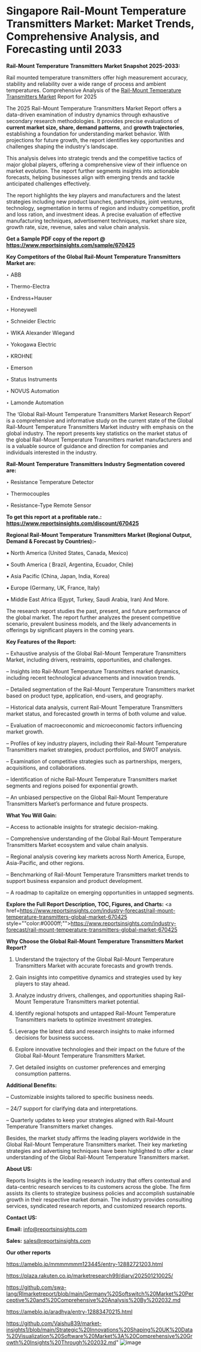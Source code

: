 # Singapore Rail-Mount Temperature Transmitters Market: Market Trends, Comprehensive Analysis, and Forecasting until 2033

<strong>Rail-Mount Temperature Transmitters Market Snapshot 2025-2033:</strong>

Rail mounted temperature transmitters offer high measurement accuracy, stability and reliability over a wide range of process and ambient temperatures. Comprehensive Analysis of the <a href=https://www.reportsinsights.com/sample/670425>Rail-Mount Temperature Transmitters Market</a> Report for 2025

The 2025 Rail-Mount Temperature Transmitters Market Report offers a data-driven examination of industry dynamics through exhaustive secondary research methodologies. It provides precise evaluations of <strong>current market size, share, demand patterns</strong>, and <strong>growth trajectories</strong>, establishing a foundation for understanding market behavior. With projections for future growth, the report identifies key opportunities and challenges shaping the industry's landscape.

This analysis delves into strategic trends and the competitive tactics of major global players, offering a comprehensive view of their influence on market evolution. The report further segments insights into actionable forecasts, helping businesses align with emerging trends and tackle anticipated challenges effectively.

The report highlights the key players and manufacturers and the latest strategies including new product launches, partnerships, joint ventures, technology, segmentation in terms of region and industry competition, profit and loss ration, and investment ideas. A precise evaluation of effective manufacturing techniques, advertisement techniques, market share size, growth rate, size, revenue, sales and value chain analysis.

<strong>Get a Sample PDF copy of the report @ <a href=https://www.reportsinsights.com/sample/670425 style=color:#0000ff;>https://www.reportsinsights.com/sample/670425</a></strong>

<strong>Key Competitors of the Global Rail-Mount Temperature Transmitters Market are:</strong>

‣ ABB

‣ Thermo-Electra

‣ Endress+Hauser

‣ Honeywell

‣ Schneider Electric

‣ WIKA Alexander Wiegand

‣ Yokogawa Electric

‣ KROHNE

‣ Emerson

‣ Status Instruments

‣ NOVUS Automation

‣ Lamonde Automation

The ‘Global Rail-Mount Temperature Transmitters Market Research Report’ is a comprehensive and informative study on the current state of the Global Rail-Mount Temperature Transmitters Market industry with emphasis on the global industry. The report presents key statistics on the market status of the global Rail-Mount Temperature Transmitters market manufacturers and is a valuable source of guidance and direction for companies and individuals interested in the industry.

<strong>Rail-Mount Temperature Transmitters Industry Segmentation covered are:</strong>

‣ Resistance Temperature Detector

‣ Thermocouples

‣ Resistance-Type Remote Sensor

<strong>To get this report at a profitable rate.: <a href=https://www.reportsinsights.com/discount/670425 style=color:#0000ff;>https://www.reportsinsights.com/discount/670425</a></strong>

<strong>Regional Rail-Mount Temperature Transmitters Market (Regional Output, Demand &amp; Forecast by Countries):-</strong>

• North America (United States, Canada, Mexico)

• South America ( Brazil, Argentina, Ecuador, Chile)

• Asia Pacific (China, Japan, India, Korea)

• Europe (Germany, UK, France, Italy)

• Middle East Africa (Egypt, Turkey, Saudi Arabia, Iran) And More.

The research report studies the past, present, and future performance of the global market. The report further analyzes the present competitive scenario, prevalent business models, and the likely advancements in offerings by significant players in the coming years.

<strong>Key Features of the Report:</strong>

– Exhaustive analysis of the Global Rail-Mount Temperature Transmitters Market, including drivers, restraints, opportunities, and challenges.

– Insights into Rail-Mount Temperature Transmitters market dynamics, including recent technological advancements and innovation trends.

– Detailed segmentation of the Rail-Mount Temperature Transmitters market based on product type, application, end-users, and geography.

– Historical data analysis, current Rail-Mount Temperature Transmitters market status, and forecasted growth in terms of both volume and value.

– Evaluation of macroeconomic and microeconomic factors influencing market growth.

– Profiles of key industry players, including their Rail-Mount Temperature Transmitters market strategies, product portfolios, and SWOT analysis.

– Examination of competitive strategies such as partnerships, mergers, acquisitions, and collaborations.

– Identification of niche Rail-Mount Temperature Transmitters market segments and regions poised for exponential growth.

– An unbiased perspective on the Global Rail-Mount Temperature Transmitters Market’s performance and future prospects.

<strong>What You Will Gain:</strong>

– Access to actionable insights for strategic decision-making.

– Comprehensive understanding of the Global Rail-Mount Temperature Transmitters Market ecosystem and value chain analysis.

– Regional analysis covering key markets across North America, Europe, Asia-Pacific, and other regions.

– Benchmarking of Rail-Mount Temperature Transmitters market trends to support business expansion and product development.

– A roadmap to capitalize on emerging opportunities in untapped segments.

<strong>Explore the Full Report Description, TOC, Figures, and Charts:</strong>
<a href=https://www.reportsinsights.com/industry-forecast/rail-mount-temperature-transmitters-global-market-670425 style=""color:#0000ff;"">https://www.reportsinsights.com/industry-forecast/rail-mount-temperature-transmitters-global-market-670425</a>

<strong>Why Choose the Global Rail-Mount Temperature Transmitters Market Report?</strong>

1. Understand the trajectory of the Global Rail-Mount Temperature Transmitters Market with accurate forecasts and growth trends.

2. Gain insights into competitive dynamics and strategies used by key players to stay ahead.

3. Analyze industry drivers, challenges, and opportunities shaping Rail-Mount Temperature Transmitters market potential.

4. Identify regional hotspots and untapped Rail-Mount Temperature Transmitters markets to optimize investment strategies.

5. Leverage the latest data and research insights to make informed decisions for business success.

6. Explore innovative technologies and their impact on the future of the Global Rail-Mount Temperature Transmitters Market.

7. Get detailed insights on customer preferences and emerging consumption patterns.

<strong>Additional Benefits:</strong>

– Customizable insights tailored to specific business needs.

– 24/7 support for clarifying data and interpretations.

– Quarterly updates to keep your strategies aligned with Rail-Mount Temperature Transmitters market changes.

Besides, the market study affirms the leading players worldwide in the Global Rail-Mount Temperature Transmitters market. Their key marketing strategies and advertising techniques have been highlighted to offer a clear understanding of the Global Rail-Mount Temperature Transmitters market.

<strong><strong>About US</strong>:</strong>

Reports Insights is the leading research industry that offers contextual and data-centric research services to its customers across the globe. The firm assists its clients to strategize business policies and accomplish sustainable growth in their respective market domain. The industry provides consulting services, syndicated research reports, and customized research reports.

<strong>Contact US:</strong>

<p class=><b>Email:</b> <a href=mailto:info@reportsinsights.com>info@reportsinsights.com</a></p>
<p class=><b>Sales:</b> <a href=mailto:sales@reportsinsights.com>sales@reportsinsights.com</a></p>

<strong>Our other reports</strong>

<a href=https://ameblo.jp/mmmmmmm123445/entry-12882721203.html>https://ameblo.jp/mmmmmmm123445/entry-12882721203.html</a>

<a href=https://plaza.rakuten.co.jp/marketresearch99/diary/202501210025/>https://plaza.rakuten.co.jp/marketresearch99/diary/202501210025/</a>

<a href=https://github.com/swa-lang/RImarketreport/blob/main/Germany%20Softswitch%20Market%20Perceptive%20and%20Comprehensive%20Analysis%20By%202032.md>https://github.com/swa-lang/RImarketreport/blob/main/Germany%20Softswitch%20Market%20Perceptive%20and%20Comprehensive%20Analysis%20By%202032.md</a>

<a href=https://ameblo.jp/aradhya/entry-12883470215.html>https://ameblo.jp/aradhya/entry-12883470215.html</a>

<a href=https://github.com/Vaishu839/market-insights1/blob/main/Strategic%20Innovations%20Shaping%20UK%20Data%20Visualization%20Software%20Market%3A%20Comprehensive%20Growth%20Insights%20Through%202032.md>https://github.com/Vaishu839/market-insights1/blob/main/Strategic%20Innovations%20Shaping%20UK%20Data%20Visualization%20Software%20Market%3A%20Comprehensive%20Growth%20Insights%20Through%202032.md</a>"
![image](https://github.com/user-attachments/assets/6868368b-503b-407e-a166-20a10a2118ef)
